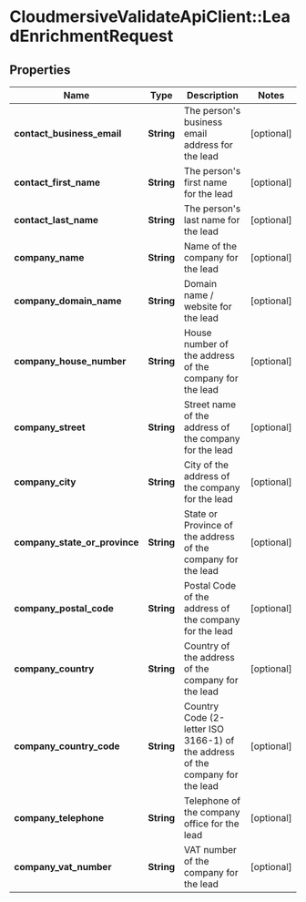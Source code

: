 # CloudmersiveValidateApiClient::LeadEnrichmentRequest

## Properties
Name | Type | Description | Notes
------------ | ------------- | ------------- | -------------
**contact_business_email** | **String** | The person&#39;s business email address for the lead | [optional] 
**contact_first_name** | **String** | The person&#39;s first name for the lead | [optional] 
**contact_last_name** | **String** | The person&#39;s last name for the lead | [optional] 
**company_name** | **String** | Name of the company for the lead | [optional] 
**company_domain_name** | **String** | Domain name / website for the lead | [optional] 
**company_house_number** | **String** | House number of the address of the company for the lead | [optional] 
**company_street** | **String** | Street name of the address of the company for the lead | [optional] 
**company_city** | **String** | City of the address of the company for the lead | [optional] 
**company_state_or_province** | **String** | State or Province of the address of the company for the lead | [optional] 
**company_postal_code** | **String** | Postal Code of the address of the company for the lead | [optional] 
**company_country** | **String** | Country of the address of the company for the lead | [optional] 
**company_country_code** | **String** | Country Code (2-letter ISO 3166-1) of the address of the company for the lead | [optional] 
**company_telephone** | **String** | Telephone of the company office for the lead | [optional] 
**company_vat_number** | **String** | VAT number of the company for the lead | [optional] 


